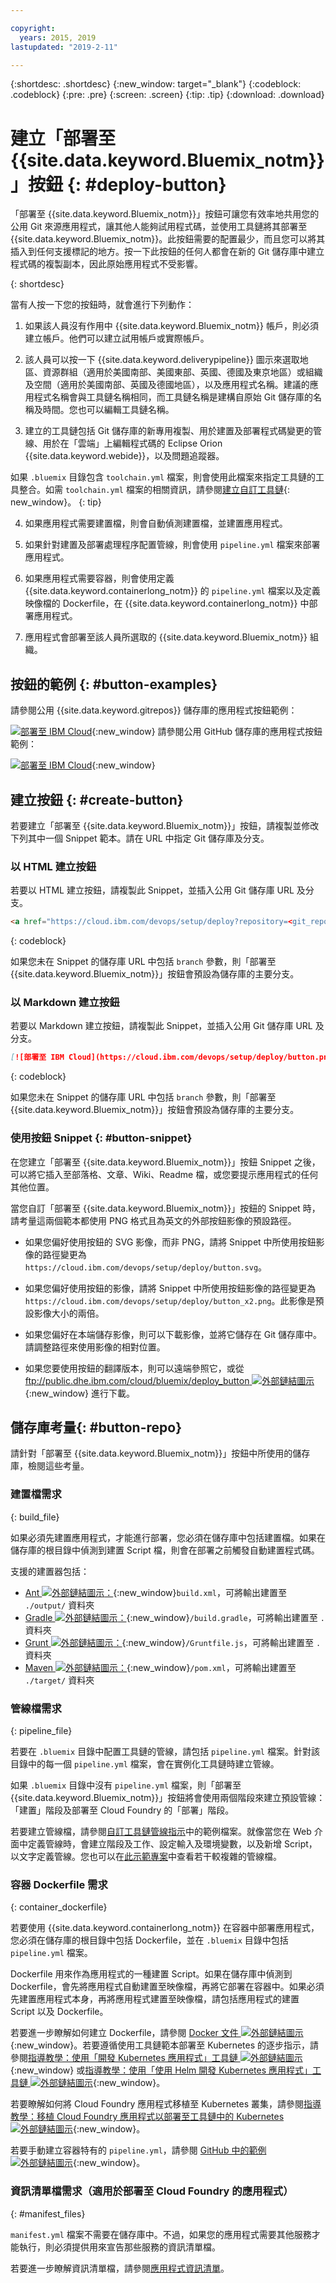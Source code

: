 ```yaml
---

copyright:
  years: 2015, 2019
lastupdated: "2019-2-11"

---
```


{:shortdesc: .shortdesc}
{:new_window: target="_blank"}
{:codeblock: .codeblock}
{:pre: .pre}
{:screen: .screen}
{:tip: .tip}
{:download: .download}


# 建立「部署至 {{site.data.keyword.Bluemix_notm}}」按鈕 {: #deploy-button}

「部署至 {{site.data.keyword.Bluemix_notm}}」按鈕可讓您有效率地共用您的公用 Git 來源應用程式，讓其他人能夠試用程式碼，並使用工具鏈將其部署至 {{site.data.keyword.Bluemix_notm}}。此按鈕需要的配置最少，而且您可以將其插入到任何支援標記的地方。按一下此按鈕的任何人都會在新的 Git 儲存庫中建立程式碼的複製副本，因此原始應用程式不受影響。
  
{: shortdesc}

當有人按一下您的按鈕時，就會進行下列動作：

1. 如果該人員沒有作用中 {{site.data.keyword.Bluemix_notm}} 帳戶，則必須建立帳戶。他們可以建立試用帳戶或實際帳戶。

2. 該人員可以按一下 {{site.data.keyword.deliverypipeline}} 圖示來選取地區、資源群組（適用於美國南部、美國東部、英國、德國及東京地區）或組織及空間（適用於美國南部、英國及德國地區），以及應用程式名稱。建議的應用程式名稱會與工具鏈名稱相同，而工具鏈名稱是建構自原始 Git 儲存庫的名稱及時間。您也可以編輯工具鏈名稱。

3. 建立的工具鏈包括 Git 儲存庫的新專用複製、用於建置及部署程式碼變更的管線、用於在「雲端」上編輯程式碼的 Eclipse Orion {{site.data.keyword.webide}}，以及問題追蹤器。

  如果 `.bluemix` 目錄包含 `toolchain.yml` 檔案，則會使用此檔案來指定工具鏈的工具整合。如需 `toolchain.yml` 檔案的相關資訊，請參閱[建立自訂工具鏈](/docs/services/ContinuousDelivery?topic=ContinuousDelivery-toolchains_custom){: new_window}。
  {: tip}

4. 如果應用程式需要建置檔，則會自動偵測建置檔，並建置應用程式。

5. 如果針對建置及部署處理程序配置管線，則會使用 `pipeline.yml` 檔案來部署應用程式。

6. 如果應用程式需要容器，則會使用定義 {{site.data.keyword.containerlong_notm}} 的 `pipeline.yml` 檔案以及定義映像檔的 Dockerfile，在 {{site.data.keyword.containerlong_notm}} 中部署應用程式。

7. 應用程式會部署至該人員所選取的 {{site.data.keyword.Bluemix_notm}} 組織。

## 按鈕的範例 {: #button-examples}

請參閱公用 {{site.data.keyword.gitrepos}} 儲存庫的應用程式按鈕範例：

[![部署至 IBM Cloud](https://cloud.ibm.com/devops/setup/deploy/button.png)](https://cloud.ibm.com/devops/setup/deploy?repository=https://git.ng.bluemix.net/idsorg/sample-java-cloudant){:new_window}
請參閱公用 GitHub 儲存庫的應用程式按鈕範例：

[![部署至 IBM Cloud](https://cloud.ibm.com/devops/setup/deploy/button.png)](https://cloud.ibm.com/devops/setup/deploy?repository=https://github.com/open-toolchain/starfighter){:new_window}
## 建立按鈕 {: #create-button}

若要建立「部署至 {{site.data.keyword.Bluemix_notm}}」按鈕，請複製並修改下列其中一個 Snippet 範本。請在 URL 中指定 Git 儲存庫及分支。

### 以 HTML 建立按鈕

若要以 HTML 建立按鈕，請複製此 Snippet，並插入公用 Git 儲存庫 URL 及分支。

```HTML
<a href="https://cloud.ibm.com/devops/setup/deploy?repository=<git_repository_URL>&branch=<git_branch>"><img src="https://cloud.ibm.com/devops/setup/deploy/button.png" alt="部署至 IBM Cloud"></a>
```
{: codeblock}

如果您未在 Snippet 的儲存庫 URL 中包括 `branch` 參數，則「部署至 {{site.data.keyword.Bluemix_notm}}」按鈕會預設為儲存庫的主要分支。

### 以 Markdown 建立按鈕

若要以 Markdown 建立按鈕，請複製此 Snippet，並插入公用 Git 儲存庫 URL 及分支。

```Markdown
[![部署至 IBM Cloud](https://cloud.ibm.com/devops/setup/deploy/button.png)](https://cloud.ibm.com/devops/setup/deploy?repository=<git_repository_URL>&branch=<git_branch>)
```
{: codeblock}

如果您未在 Snippet 的儲存庫 URL 中包括 `branch` 參數，則「部署至 {{site.data.keyword.Bluemix_notm}}」按鈕會預設為儲存庫的主要分支。

### 使用按鈕 Snippet {: #button-snippet}

在您建立「部署至 {{site.data.keyword.Bluemix_notm}}」按鈕 Snippet 之後，可以將它插入至部落格、文章、Wiki、Readme 檔，或您要提示應用程式的任何其他位置。

當您自訂「部署至 {{site.data.keyword.Bluemix_notm}}」按鈕的 Snippet 時，請考量這兩個範本都使用 PNG 格式且為英文的外部按鈕影像的預設路徑。

* 如果您偏好使用按鈕的 SVG 影像，而非 PNG，請將 Snippet 中所使用按鈕影像的路徑變更為 `https://cloud.ibm.com/devops/setup/deploy/button.svg`。

* 如果您偏好使用按鈕的影像，請將 Snippet 中所使用按鈕影像的路徑變更為 `https://cloud.ibm.com/devops/setup/deploy/button_x2.png`。此影像是預設影像大小的兩倍。

* 如果您偏好在本端儲存影像，則可以下載影像，並將它儲存在 Git 儲存庫中。請調整路徑來使用影像的相對位置。

* 如果您要使用按鈕的翻譯版本，則可以遠端參照它，或從 [ftp://public.dhe.ibm.com/cloud/bluemix/deploy_button ![外部鏈結圖示](../../icons/launch-glyph.svg "外部鏈結圖示")](ftp://public.dhe.ibm.com/cloud/bluemix/deploy_button){:new_window} 進行下載。

## 儲存庫考量{: #button-repo}

請針對「部署至 {{site.data.keyword.Bluemix_notm}}」按鈕中所使用的儲存庫，檢閱這些考量。


### 建置檔需求
{: build_file}

如果必須先建置應用程式，才能進行部署，您必須在儲存庫中包括建置檔。如果在儲存庫的根目錄中偵測到建置 Script 檔，則會在部署之前觸發自動建置程式碼。

支援的建置器包括：

* [Ant ![外部鏈結圖示](../../icons/launch-glyph.svg "外部鏈結圖示")：](http://ant.apache.org/manual/using.html){:new_window}`build.xml`，可將輸出建置至 `./output/` 資料夾
* [Gradle ![外部鏈結圖示](../../icons/launch-glyph.svg "外部鏈結圖示")：](https://docs.gradle.org/current/userguide/getting_started.html){:new_window}`/build.gradle`，可將輸出建置至 `.` 資料夾
* [Grunt ![外部鏈結圖示](../../icons/launch-glyph.svg "外部鏈結圖示")：](http://gruntjs.com/getting-started#the-gruntfile){:new_window}`/Gruntfile.js`，可將輸出建置至 `.` 資料夾
* [Maven ![外部鏈結圖示](../../icons/launch-glyph.svg "外部鏈結圖示")：](http://maven.apache.org/guides/introduction/introduction-to-the-pom.html){:new_window}`/pom.xml`，可將輸出建置至 `./target/` 資料夾

### 管線檔需求
{: pipeline_file}

若要在 `.bluemix` 目錄中配置工具鏈的管線，請包括 `pipeline.yml` 檔案。針對該目錄中的每一個 `pipeline.yml` 檔案，會在實例化工具鏈時建立管線。

如果 `.bluemix` 目錄中沒有 `pipeline.yml` 檔案，則「部署至 {{site.data.keyword.Bluemix_notm}}」按鈕將會使用兩個階段來建立預設管線：「建置」階段及部署至 Cloud Foundry 的「部署」階段。

若要建立管線檔，請參閱[自訂工具鏈管線指示](/docs/services/ContinuousDelivery?topic=ContinuousDelivery-toolchains_custom#toolchains_custom_pipeline_yml)中的範例檔案。就像當您在 Web 介面中定義管線時，會建立階段及工作、設定輸入及環境變數，以及新增 Script，以文字定義管線。您也可以在[此示範專案](https://github.com/open-toolchain/toolchain-demo/tree/master/.bluemix)中查看若干較複雜的管線檔。

### 容器 Dockerfile 需求
{: container_dockerfile}

若要使用 {{site.data.keyword.containerlong_notm}} 在容器中部署應用程式，您必須在儲存庫的根目錄中包括 Dockerfile，並在 `.bluemix` 目錄中包括 `pipeline.yml` 檔案。

Dockerfile 用來作為應用程式的一種建置 Script。如果在儲存庫中偵測到 Dockerfile，會先將應用程式自動建置至映像檔，再將它部署在容器中。如果必須先建置應用程式本身，再將應用程式建置至映像檔，請包括應用程式的建置 Script 以及 Dockerfile。

若要進一步瞭解如何建立 Dockerfile，請參閱 [Docker 文件 ![外部鏈結圖示](../../icons/launch-glyph.svg "外部鏈結圖示")](https://docs.docker.com/reference/builder/){:new_window}。若要遵循使用工具鏈範本部署至 Kubernetes 的逐步指示，請參閱[指導教學：使用「開發 Kubernetes 應用程式」工具鏈 ![外部鏈結圖示](../../icons/launch-glyph.svg "外部鏈結圖示")](https://www.ibm.com/cloud/garage/tutorials/use-develop-kubernetes-app-toolchain?task=0){:new_window} 或[指導教學：使用「使用 Helm 開發 Kubernetes 應用程式」工具鏈 ![外部鏈結圖示](../../icons/launch-glyph.svg "外部鏈結圖示")](https://www.ibm.com/cloud/garage/tutorials/use-develop-kubernetes-app-with-helm-toolchain?task=0){:new_window}。

若要瞭解如何將 Cloud Foundry 應用程式移植至 Kubernetes 叢集，請參閱[指導教學：移植 Cloud Foundry 應用程式以部署至工具鏈中的 Kubernetes ![外部鏈結圖示](../../icons/launch-glyph.svg "外部鏈結圖示")](https://www.ibm.com/cloud/garage/tutorials/port-a-cf-app-to-deploy-to-kubernetes-in-a-toolchain?task=0){:new_window}。  

若要手動建立容器特有的 `pipeline.yml`，請參閱 [GitHub 中的範例 ![外部鏈結圖示](../../icons/launch-glyph.svg "外部鏈結圖示")](https://github.com/Puquios/){:new_window}。

### 資訊清單檔需求（適用於部署至 Cloud Foundry 的應用程式）
{: #manifest_files}

`manifest.yml` 檔案不需要在儲存庫中。不過，如果您的應用程式需要其他服務才能執行，則必須提供用來宣告那些服務的資訊清單檔。

若要進一步瞭解資訊清單檔，請參閱[應用程式資訊清單](/docs/cloud-foundry?topic=cloud-foundry-deploy_apps#appmanifest)。
